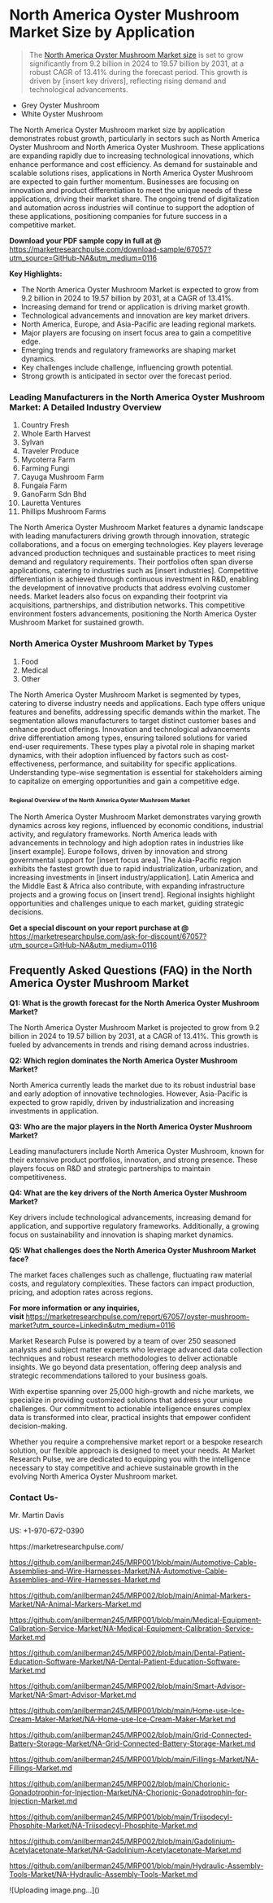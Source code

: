 <h1>North America Oyster Mushroom Market&nbsp;Size by Application</h1><blockquote><p>The <a href="https://marketresearchpulse.com/download-sample/67057?utm_source=GitHub-NA&amp;utm_medium=0116">North America Oyster Mushroom Market size</a> is set to grow significantly from 9.2 billion in 2024 to 19.57 billion by 2031, at a robust CAGR of 13.41% during the forecast period. This growth is driven by [insert key drivers], reflecting rising demand and technological advancements.</p></blockquote><ul><li>Grey Oyster Mushroom<li> White Oyster Mushroom</li></ul><p>The North America Oyster Mushroom market size by application demonstrates robust growth, particularly in sectors such as North America Oyster Mushroom and North America Oyster Mushroom. These applications are expanding rapidly due to increasing technological innovations, which enhance performance and cost efficiency. As demand for sustainable and scalable solutions rises, applications in North America Oyster Mushroom are expected to gain further momentum. Businesses are focusing on innovation and product differentiation to meet the unique needs of these applications, driving their market share. The ongoing trend of digitalization and automation across industries will continue to support the adoption of these applications, positioning companies for future success in a competitive market.</p><p><strong>Download your PDF sample copy in full at @ </strong><a href="https://marketresearchpulse.com/download-sample/67057?utm_source=GitHub-NA&amp;utm_medium=0116">https://marketresearchpulse.com/download-sample/67057?utm_source=GitHub-NA&amp;utm_medium=0116</a></p><p><strong>Key Highlights: </strong></p><ul><li>The North America Oyster Mushroom Market is expected to grow from 9.2 billion in 2024 to 19.57 billion by 2031, at a CAGR of 13.41%.</li><li>Increasing demand for trend or application is driving market growth.</li><li>Technological advancements and innovation are key market drivers.</li><li>North America, Europe, and Asia-Pacific are leading regional markets.</li><li>Major players are focusing on insert focus area to gain a competitive edge.</li><li>Emerging trends and regulatory frameworks are shaping market dynamics.</li><li>Key challenges include challenge, influencing growth potential.</li><li>Strong growth is anticipated in sector over the forecast period.</li></ul><h3>Leading Manufacturers in the North America Oyster Mushroom Market: A Detailed Industry Overview</h3><ol><li>Country Fresh</li><li>Whole Earth Harvest</li><li>Sylvan</li><li>Traveler Produce</li><li>Mycoterra Farm</li><li>Farming Fungi</li><li>Cayuga Mushroom Farm</li><li>Fungaia Farm</li><li>GanoFarm Sdn Bhd</li><li>Lauretta Ventures</li><li>Phillips Mushroom Farms</li></ol><div class="flex max-w-full flex-col flex-grow"><div class="min-h-8 text-message flex w-full flex-col items-end gap-2 whitespace-normal break-words [.text-message+&amp;]:mt-5" dir="auto" data-message-author-role="assistant" data-message-id="fd8432e4-4910-450d-b182-61b7bfb0a01f" data-message-model-slug="gpt-4o"><div class="flex w-full flex-col gap-1 empty:hidden first:pt-[3px]"><div class="markdown prose w-full break-words dark:prose-invert light"><p>The North America Oyster Mushroom Market features a dynamic landscape with leading manufacturers driving growth through innovation, strategic collaborations, and a focus on emerging technologies. Key players leverage advanced production techniques and sustainable practices to meet rising demand and regulatory requirements. Their portfolios often span diverse applications, catering to industries such as [insert industries]. Competitive differentiation is achieved through continuous investment in R&amp;D, enabling the development of innovative products that address evolving customer needs. Market leaders also focus on expanding their footprint via acquisitions, partnerships, and distribution networks. This competitive environment fosters advancements, positioning the North America Oyster Mushroom Market for sustained growth.</p></div></div></div></div><h3>North America Oyster Mushroom Market by Types</h3><ol><li>Food<li> Medical<li> Other</li></ol><div class="flex max-w-full flex-col flex-grow"><div class="min-h-8 text-message flex w-full flex-col items-end gap-2 whitespace-normal break-words [.text-message+&amp;]:mt-5" dir="auto" data-message-author-role="assistant" data-message-id="084470be-0bb7-4664-bddf-5156b4f41249" data-message-model-slug="gpt-4o-mini"><div class="flex w-full flex-col gap-1 empty:hidden first:pt-[3px]"><div class="markdown prose w-full break-words dark:prose-invert light"><p>The North America Oyster Mushroom Market is segmented by types, catering to diverse industry needs and applications. Each type offers unique features and benefits, addressing specific demands within the market. The segmentation allows manufacturers to target distinct customer bases and enhance product offerings. Innovation and technological advancements drive differentiation among types, ensuring tailored solutions for varied end-user requirements. These types play a pivotal role in shaping market dynamics, with their adoption influenced by factors such as cost-effectiveness, performance, and suitability for specific applications. Understanding type-wise segmentation is essential for stakeholders aiming to capitalize on emerging opportunities and gain a competitive edge.</p></div></div></div></div><h3><span style="font-size: 11px;">Regional Overview of the North America Oyster Mushroom Market</span></h3><div class="flex max-w-full flex-col flex-grow"><div class="min-h-8 text-message flex w-full flex-col items-end gap-2 whitespace-normal break-words [.text-message+&amp;]:mt-5" dir="auto" data-message-author-role="assistant" data-message-id="e9038762-ce64-4e30-91c9-9bd413514231" data-message-model-slug="gpt-4o-mini"><div class="flex w-full flex-col gap-1 empty:hidden first:pt-[3px]"><div class="markdown prose w-full break-words dark:prose-invert light"><p>The North America Oyster Mushroom Market demonstrates varying growth dynamics across key regions, influenced by economic conditions, industrial activity, and regulatory frameworks. North America leads with advancements in technology and high adoption rates in industries like [insert example]. Europe follows, driven by innovation and strong governmental support for [insert focus area]. The Asia-Pacific region exhibits the fastest growth due to rapid industrialization, urbanization, and increasing investments in [insert industry/application]. Latin America and the Middle East &amp; Africa also contribute, with expanding infrastructure projects and a growing focus on [insert trend]. Regional insights highlight opportunities and challenges unique to each market, guiding strategic decisions.</p></div></div></div></div><p><strong>Get a special discount on your report purchase at @ </strong><a href="https://marketresearchpulse.com/ask-for-discount/67057?utm_source=GitHub-NA&amp;utm_medium=0116">https://marketresearchpulse.com/ask-for-discount/67057?utm_source=GitHub-NA&amp;utm_medium=0116</a></p><h2>Frequently Asked Questions (FAQ) in the North America Oyster Mushroom Market</h2><p><strong>Q1: What is the growth forecast for the North America Oyster Mushroom Market?</strong></p><p>The North America Oyster Mushroom Market is projected to grow from 9.2 billion in 2024 to 19.57 billion by 2031, at a CAGR of 13.41%. This growth is fueled by advancements in trends and rising demand across industries.</p><p><strong>Q2: Which region dominates the North America Oyster Mushroom Market?</strong></p><p>North America currently leads the market due to its robust industrial base and early adoption of innovative technologies. However, Asia-Pacific is expected to grow rapidly, driven by industrialization and increasing investments in application.</p><p><strong>Q3: Who are the major players in the North America Oyster Mushroom Market?</strong></p><p>Leading manufacturers include North America Oyster Mushroom, known for their extensive product portfolios, innovation, and strong presence. These players focus on R&amp;D and strategic partnerships to maintain competitiveness.</p><p><strong>Q4: What are the key drivers of the North America Oyster Mushroom Market?</strong></p><p>Key drivers include technological advancements, increasing demand for application, and supportive regulatory frameworks. Additionally, a growing focus on sustainability and innovation is shaping market dynamics.</p><p><strong>Q5: What challenges does the North America Oyster Mushroom Market face?</strong></p><p>The market faces challenges such as challenge, fluctuating raw material costs, and regulatory complexities. These factors can impact production, pricing, and adoption rates across regions.</p><p><strong>For more information or any inquiries, visit&nbsp;</strong><a href="https://marketresearchpulse.com/report/67057/oyster-mushroom-market?utm_source=Linkedin&utm_medium=0116">https://marketresearchpulse.com/report/67057/oyster-mushroom-market?utm_source=Linkedin&utm_medium=0116</a></p><p>Market Research Pulse is powered by a team of over 250 seasoned analysts and subject matter experts who leverage advanced data collection techniques and robust research methodologies to deliver actionable insights. We go beyond data presentation, offering deep analysis and strategic recommendations tailored to your business goals.</p><p>With expertise spanning over 25,000 high-growth and niche markets, we specialize in providing customized solutions that address your unique challenges. Our commitment to actionable intelligence ensures complex data is transformed into clear, practical insights that empower confident decision-making.</p><p>Whether you require a comprehensive market report or a bespoke research solution, our flexible approach is designed to meet your needs. At Market Research Pulse, we are dedicated to equipping you with the intelligence necessary to stay competitive and achieve sustainable growth in the evolving North America Oyster Mushroom market.</p><h3><strong>Contact Us-</strong></h3><p>Mr. Martin Davis</p><p>US: +1-970-672-0390</p><p>https://marketresearchpulse.com/</p><p><a href="https://github.com/anilberman245/MRP001/blob/main/Automotive-Cable-Assemblies-and-Wire-Harnesses-Market/NA-Automotive-Cable-Assemblies-and-Wire-Harnesses-Market.md">https://github.com/anilberman245/MRP001/blob/main/Automotive-Cable-Assemblies-and-Wire-Harnesses-Market/NA-Automotive-Cable-Assemblies-and-Wire-Harnesses-Market.md</a></p><p><a href="https://github.com/anilberman245/MRP002/blob/main/Animal-Markers-Market/NA-Animal-Markers-Market.md">https://github.com/anilberman245/MRP002/blob/main/Animal-Markers-Market/NA-Animal-Markers-Market.md</a></p><p><a href="https://github.com/anilberman245/MRP001/blob/main/Medical-Equipment-Calibration-Service-Market/NA-Medical-Equipment-Calibration-Service-Market.md">https://github.com/anilberman245/MRP001/blob/main/Medical-Equipment-Calibration-Service-Market/NA-Medical-Equipment-Calibration-Service-Market.md</a></p><p><a href="https://github.com/anilberman245/MRP002/blob/main/Dental-Patient-Education-Software-Market/NA-Dental-Patient-Education-Software-Market.md">https://github.com/anilberman245/MRP002/blob/main/Dental-Patient-Education-Software-Market/NA-Dental-Patient-Education-Software-Market.md</a></p><p><a href="https://github.com/anilberman245/MRP002/blob/main/Smart-Advisor-Market/NA-Smart-Advisor-Market.md">https://github.com/anilberman245/MRP002/blob/main/Smart-Advisor-Market/NA-Smart-Advisor-Market.md</a></p><p><a href="https://github.com/anilberman245/MRP001/blob/main/Home-use-Ice-Cream-Maker-Market/NA-Home-use-Ice-Cream-Maker-Market.md">https://github.com/anilberman245/MRP001/blob/main/Home-use-Ice-Cream-Maker-Market/NA-Home-use-Ice-Cream-Maker-Market.md</a></p><p><a href="https://github.com/anilberman245/MRP002/blob/main/Grid-Connected-Battery-Storage-Market/NA-Grid-Connected-Battery-Storage-Market.md">https://github.com/anilberman245/MRP002/blob/main/Grid-Connected-Battery-Storage-Market/NA-Grid-Connected-Battery-Storage-Market.md</a></p><p><a href="https://github.com/anilberman245/MRP001/blob/main/Fillings-Market/NA-Fillings-Market.md">https://github.com/anilberman245/MRP001/blob/main/Fillings-Market/NA-Fillings-Market.md</a></p><p><a href="https://github.com/anilberman245/MRP002/blob/main/Chorionic-Gonadotrophin-for-Injection-Market/NA-Chorionic-Gonadotrophin-for-Injection-Market.md">https://github.com/anilberman245/MRP002/blob/main/Chorionic-Gonadotrophin-for-Injection-Market/NA-Chorionic-Gonadotrophin-for-Injection-Market.md</a></p><p><a href="https://github.com/anilberman245/MRP001/blob/main/Triisodecyl-Phosphite-Market/NA-Triisodecyl-Phosphite-Market.md">https://github.com/anilberman245/MRP001/blob/main/Triisodecyl-Phosphite-Market/NA-Triisodecyl-Phosphite-Market.md</a></p><p><a href="https://github.com/anilberman245/MRP002/blob/main/Gadolinium-Acetylacetonate-Market/NA-Gadolinium-Acetylacetonate-Market.md">https://github.com/anilberman245/MRP002/blob/main/Gadolinium-Acetylacetonate-Market/NA-Gadolinium-Acetylacetonate-Market.md</a></p><p><a href="https://github.com/anilberman245/MRP001/blob/main/Hydraulic-Assembly-Tools-Market/NA-Hydraulic-Assembly-Tools-Market.md">https://github.com/anilberman245/MRP001/blob/main/Hydraulic-Assembly-Tools-Market/NA-Hydraulic-Assembly-Tools-Market.md</a></p>
![Uploading image.png…]()

